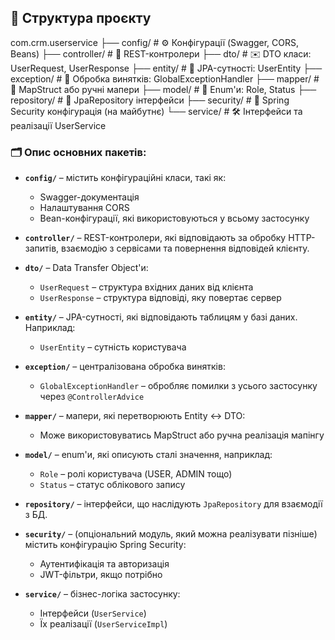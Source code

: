 ## 🔧 Структура проєкту

com.crm.userservice
├── config/         # ⚙️ Конфігурації (Swagger, CORS, Beans)
├── controller/     # 🎯 REST-контролери
├── dto/            # ✉️ DTO класи: UserRequest, UserResponse
├── entity/         # 🧱 JPA-сутності: UserEntity
├── exception/      # 🚨 Обробка винятків: GlobalExceptionHandler
├── mapper/         # 🔄 MapStruct або ручні мапери
├── model/          # 🧩 Enum'и: Role, Status
├── repository/     # 💾 JpaRepository інтерфейси
├── security/       # 🔐 Spring Security конфігурація (на майбутнє)
└── service/        # 🛠️ Інтерфейси та реалізації UserService


### 🗂 Опис основних пакетів:

- **`config/`** – містить конфігураційні класи, такі як:
  - Swagger-документація
  - Налаштування CORS
  - Bean-конфігурації, які використовуються у всьому застосунку

- **`controller/`** – REST-контролери, які відповідають за обробку HTTP-запитів, взаємодію з сервісами та повернення відповідей клієнту.

- **`dto/`** – Data Transfer Object'и:
  - `UserRequest` – структура вхідних даних від клієнта
  - `UserResponse` – структура відповіді, яку повертає сервер

- **`entity/`** – JPA-сутності, які відповідають таблицям у базі даних. Наприклад:
  - `UserEntity` – сутність користувача

- **`exception/`** – централізована обробка винятків:
  - `GlobalExceptionHandler` – обробляє помилки з усього застосунку через `@ControllerAdvice`

- **`mapper/`** – мапери, які перетворюють Entity ↔ DTO:
  - Може використовуватись MapStruct або ручна реалізація мапінгу

- **`model/`** – enum'и, які описують сталі значення, наприклад:
  - `Role` – ролі користувача (USER, ADMIN тощо)
  - `Status` – статус облікового запису

- **`repository/`** – інтерфейси, що наслідують `JpaRepository` для взаємодії з БД.

- **`security/`** – (опціональний модуль, який можна реалізувати пізніше) містить конфігурацію Spring Security:
  - Аутентифікація та авторизація
  - JWT-фільтри, якщо потрібно

- **`service/`** – бізнес-логіка застосунку:
  - Інтерфейси (`UserService`)
  - Їх реалізації (`UserServiceImpl`)

